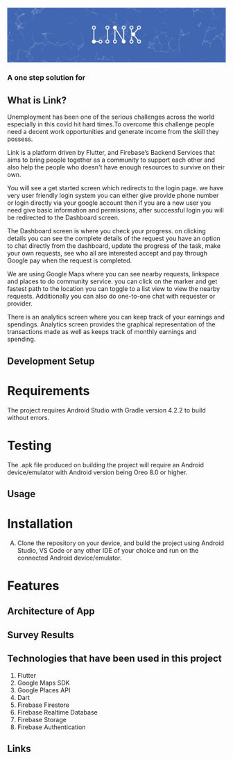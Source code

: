 <!-- <img src="https://github.com/mitrukahitesh/Cosapa/blob/main/app/src/main/res/drawable-xxhdpi/cosapalogo.png?raw=true" height=300/> -->

<p align="center" width="100%"> <img src="https://github.com/aditya-taparia/googleSolutionChallenge/blob/main/screenshots/logo.jpg" /> </p>

### A one step solution for 

## What is Link?

​​Unemployment has been one of the serious challenges across the world especially in this covid hit hard times.To overcome this challenge people need a decent work opportunities and generate income from the skill they possess.

Link is a platform driven by Flutter, and Firebase’s Backend Services that aims to bring people together as a community to support each other and also help the people who doesn't have enough resources to survive on their own.

You will see a get started screen which redirects to the login page. we have very user friendly login system you can either give provide phone number or login directly via your google account then if you are a new user you need give basic information and permissions, after successful login you will be redirected to the Dashboard screen.

The Dashboard screen is where you check your progress. on clicking details you can see the complete details of the request you have an option to chat directly from the dashboard, update the progress of the task, make your own requests, see who all are interested accept and pay through Google pay when the request is completed.

We are using Google Maps where you can see nearby requests, linkspace and places to do community service. you can click on the marker and get fastest path to the location you can toggle to a list view to view the nearby requests. Additionally you can also do one-to-one chat with requester or provider.

There is an analytics screen where you can keep track of your earnings and spendings. Analytics screen provides the graphical representation of the transactions made as well as keeps track of monthly earnings and spending.


<!-- <p>
<img height=350px src = "https://github.com/mitrukahitesh/Cosapa/blob/main/videos/cosapa_device.gif" />
</p> -->

## Development Setup

# Requirements

The project requires Android Studio with Gradle version 4.2.2 to build without errors.

# Testing

The .apk file produced on building the project will require an Android device/emulator with Android version being Oreo 8.0 or higher.

## Usage

# Installation

<ol type='A'>
<li>Clone the repository on your device, and build the project using Android Studio, VS Code or any other IDE of your choice and run on the connected Android device/emulator.</li>
</ol>

# Features

<!-- <ol>
  <li><b>Help Posts: </b>Seek medical help from the community</li>
  <div>
    <img src="https://github.com/mitrukahitesh/Cosapa/blob/main/screenshots/1.jpg?raw=true" height=300/>
     <img src="https://github.com/mitrukahitesh/Cosapa/blob/main/screenshots/2.jpg?raw=true" height=300/>
  </div>

  <li><b>Challenges: </b>Add fitness challenge and complete challenges using IoT device</li>
  <div>
    <img src="https://github.com/mitrukahitesh/Cosapa/blob/main/screenshots/1.jpg?raw=true" height=300/>
     <img src="https://github.com/mitrukahitesh/Cosapa/blob/main/screenshots/3.jpg?raw=true"  height=300/>
    <img src="https://github.com/mitrukahitesh/Cosapa/blob/main/screenshots/4.jpg?raw=true" height=300/>
    <img src="https://github.com/mitrukahitesh/Cosapa/blob/main/screenshots/5.jpg?raw=true" height=300/>
    <img src="https://github.com/mitrukahitesh/Cosapa/blob/main/screenshots/6.jpg?raw=true" height=300/>
  </div>

  <li><b>Health Dashboard: </b>Monitor health with our IoT device and keep it updated on dashboard</li>
  <div style='display:flex;flex-direction:row'>
    <img src="https://github.com/mitrukahitesh/Cosapa/blob/main/screenshots/7.jpg?raw=true"  height=300/>
    <img src="https://github.com/mitrukahitesh/Cosapa/blob/main/screenshots/8.jpg?raw=true"  height=300/>
    <img src="https://github.com/mitrukahitesh/Cosapa/blob/main/screenshots/9.jpg?raw=true"  height=300/>
    <img src="https://github.com/mitrukahitesh/Cosapa/blob/main/screenshots/11.jpg?raw=true"  height=300/>
  </div>

  <li><b>Online consultation: </b>Appoint a doctor for online consultation</li>
  <div>
    <img src="https://github.com/mitrukahitesh/Cosapa/blob/main/screenshots/12.jpg?raw=true"  height=300/>
    <img src="https://github.com/mitrukahitesh/Cosapa/blob/main/screenshots/13.jpg?raw=true"  height=300/>
    <img src="https://github.com/mitrukahitesh/Cosapa/blob/main/screenshots/14.jpg?raw=true"  height=300/>
    <img src="https://github.com/mitrukahitesh/Cosapa/blob/main/screenshots/6.jpg?raw=true"  height=300/>
  </div>

  <li><b>Rewards and Recognization: </b>Get Cosapa coins for in-app activities</li>
  <div>
    <img src="https://github.com/mitrukahitesh/Cosapa/blob/main/screenshots/18.jpg?raw=true"  height=300/>
    <img src="https://github.com/mitrukahitesh/Cosapa/blob/main/screenshots/6.jpg?raw=true"  height=300/>
  </div>

  <li><b>Nearby Services: </b>Search nearby pharmacies and labs for prescribed medicine and test</li>
  <div>
    <img src="https://github.com/mitrukahitesh/Cosapa/blob/main/screenshots/16.jpg?raw=true"  height=300/>
    <img src="https://github.com/mitrukahitesh/Cosapa/blob/main/screenshots/17.jpg?raw=true"  height=300/>
  </div>

</ol> -->

## Architecture of App

<!--   <div>
    <img src="https://github.com/mitrukahitesh/Cosapa/blob/main/videos/architecture.png"  height=480 width=1296/>
  </div> -->

## Survey Results

<!-- These are the results of survey conducted by us<br>

<div>
  <img src="https://github.com/mitrukahitesh/Cosapa/blob/main/videos/survey.gif"  height=480 width=1296/>
</div> -->

## Technologies that have been used in this project

<ol>
  <li>Flutter</li>
  <li>Google Maps SDK</li>
  <li>Google Places API</li>
  <li>Dart</li>
  <li>Firebase Firestore</li>
  <li>Firebase Realtime Database</li>
  <li>Firebase Storage</li>
  <li>Firebase Authentication</li>
</ol>

## Links

<!-- <p align = "center"><h1  align = "center"> ❤️ Our Team </h1> </p>
<table align = "center">
<tr>
<td align="center"><a href="https://github.com/naazkakria"><img src="https://github.com/mitrukahitesh/Cosapa/blob/main/screenshots/naaz.png?raw=true" width=100px height=100px /></a></br> 
	<a href = "https://www.linkedin.com/in/naaz-kakria-b63a30193/" ">Naaz</a>
</td>

<td align="center" ><a href="https://github.com/shikhar8434"><img src="https://github.com/mitrukahitesh/Cosapa/blob/main/screenshots/shikhar.png?raw=true" width=100px height=100px /></a></br> 	<a href = "https://www.linkedin.com/in/shikhar236/" style="color:red;">Shikhar</a>
</td>

<td align="center"><a href="https://github.com/mitrukahitesh"><img src="https://github.com/mitrukahitesh/Cosapa/blob/main/screenshots/hitesh.png?raw=true" width=100px height=100px /></a></br> 
<a href = "https://www.linkedin.com/in/mitrukahitesh">Hitesh</a>
</td>

<td align="center"><a href="https://github.com/nxsumityadav"><img src="https://github.com/mitrukahitesh/Cosapa/blob/main/screenshots/sumit.png?raw=true" width=100px height=100px /></a></br> 
		<a href = "https://www.linkedin.com/in/nxsumityadav/">Sumit</a>
</td>

</tr>
</table> -->
